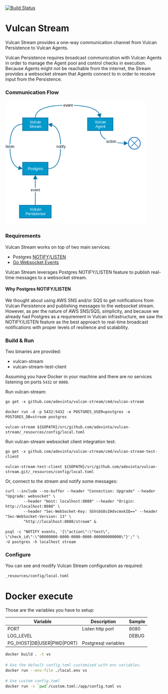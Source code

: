 [![Build Status](https://travis-ci.org/adevinta/vulcan-stream.svg?branch=master)](https://travis-ci.org/adevinta/vulcan-stream)

# Vulcan Stream

Vulcan Stream provides a one-way communication channel from Vulcan Persistence to Vulcan Agents.

Vulcan Persistence requires broadcast communication with Vulcan Agents in order to manage the Agent pool and control checks in execution. Because Agents might not be reachable from the internet, the Stream provides a websocket stream that Agents connect to in order to receive input from the Persistence.

### Communication Flow

![Alt text](/_doc/img/VulcanStreamCommunicationFlow.png)

### Requirements

Vulcan Stream works on top of two main services:
- Postgres [NOTIFY](https://www.postgresql.org/docs/9.6/static/sql-notify.html)/[LISTEN](https://www.postgresql.org/docs/9.6/static/sql-listen.html)
- [Go Websocket Events](https://github.com/danfaizer/gowse)

Vulcan Stream leverages Postgres NOTIFY/LISTEN feature to publish real-time messages to a websocket stream.

#### Why Postgres NOTIFY/LISTEN

We thought about using AWS SNS and/or SQS to get notifications from Vulcan Persistence and publishing messages to the websocket stream. However, as per the nature of AWS SNS/SQS, simplicity, and because we already had Postgres as a requirement in Vulcan infrastructure, we saw the NOTIFY/LISTEN feature as the best approach to real-time broadcast notifications with proper levels of resilience and scalability.

### Build & Run

Two binaries are provided:
- vulcan-stream
- vulcan-stream-test-client

Assuming you have Docker in your machine and there are no services listening on ports `5432` or `8080`.

Run vulcan-stream:

```
go get -x github.com/adevinta/vulcan-stream/cmd/vulcan-stream

docker run -d -p 5432:5432 -e POSTGRES_USER=postgres -e POSTGRES_DB=stream postgres

vulcan-stream ${GOPATH}/src/github.com/adevinta/vulcan-stream/_resources/config/local.toml
```

Run vulcan-stream websocket client integration test:

```
go get -x github.com/adevinta/vulcan-stream/cmd/vulcan-stream-test-client

vulcan-stream-test-client ${GOPATH}/src/github.com/adevinta/vulcan-stream.git/_resources/config/local.toml
```

Or, connect to the stream and notify some messages:

```
curl --include --no-buffer --header "Connection: Upgrade" --header "Upgrade: websocket" \
        --header "Host: localhost:8080" --header "Origin: http://localhost:8080" \
        --header "Sec-WebSocket-Key: SGVsbG8sIHdvcmxkIQ==" --header "Sec-WebSocket-Version: 13" \
        "http://localhost:8080/stream" &

psql -c "NOTIFY events, '{\"action\":\"test\", \"check_id\":\"00000000-0000-0000-0000-000000000000\"}';" \
-U postgres -h localhost stream
```

### Configure

You can see and modify Vulcan Stream configuration as required:

`_resources/config/local.toml`


# Docker execute

Those are the variables you have to setup:

|Variable|Description|Sample|
|---|---|---|
|PORT|Listen http port|8080|
|LOG_LEVEL||DEBUG|
|PG_(HOST\|DB\|USER\|PWD\|PORT)|Postgresql variables||

```bash
docker build . -t vs

# Use the default config.toml customized with env variables.
docker run --env-file ./local.env vs

# Use custom config.toml
docker run -v `pwd`/custom.toml:/app/config.toml vs
```
